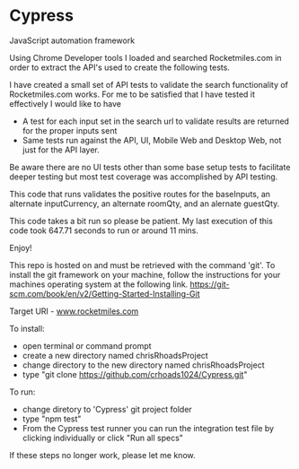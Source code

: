 # Cypress
JavaScript automation framework


Using Chrome Developer tools I loaded and searched Rocketmiles.com in order to extract the API's used to create the following tests. 

I have created a small set of API tests to validate the search functionality of Rocketmiles.com works.
For me to be satisfied that I have tested it effectively I would like to have
- A test for each input set in the search url to validate results are returned for the proper inputs sent
- Same tests run against the API, UI, Mobile Web and Desktop Web, not just for the API layer.

Be aware there are no UI tests other than some base setup tests to facilitate deeper testing but most test coverage was accomplished by API testing.

This code that runs validates the positive routes for the baseInputs, an alternate inputCurrency, an alternate roomQty, and an alernate guestQty.

This code takes a bit run so please be patient. 
My last execution of this code took 647.71 seconds to run or around 11 mins.

Enjoy!


This repo is hosted on and must be retrieved with the command 'git'.
To install the git framework on your machine, follow the instructions for your machines operating system at the following link.
https://git-scm.com/book/en/v2/Getting-Started-Installing-Git


Target URI - www.rocketmiles.com

To install:
 - open terminal or command prompt
 - create a new directory named chrisRhoadsProject
 - change directory to the new directory named chrisRhoadsProject
 - type 
"git clone https://github.com/crhoads1024/Cypress.git"
 
  
To run:
 - change diretory to 'Cypress' git project folder
 - type 
 "npm test"
 - From the Cypress test runner you can run the integration test file by clicking individually or click "Run all specs"
 
If these steps no longer work, please let me know.
